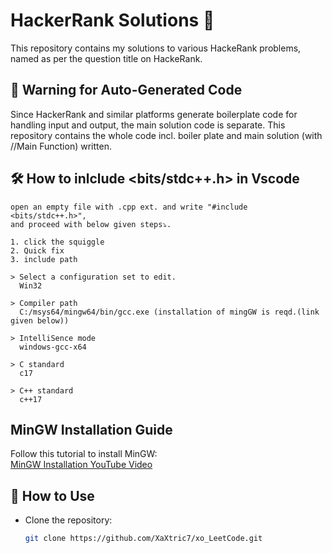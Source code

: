 # HackerRank Solutions 🚀

This repository contains my solutions to various HackeRank problems, named as per the question title on HackeRank.

## 📌 Warning for Auto-Generated Code

Since HackerRank and similar platforms generate boilerplate code for handling input and output, the main solution code is separate. This repository contains the whole code incl. boiler plate and main solution (with //Main Function) written.

## 🛠️ How to inlclude <bits/stdc++.h> in Vscode

```
open an empty file with .cpp ext. and write "#include <bits/stdc++.h>",
and proceed with below given steps⤵️.

1. click the squiggle
2. Quick fix
3. include path

> Select a configuration set to edit.
  Win32

> Compiler path
  C:/msys64/mingw64/bin/gcc.exe (installation of mingGW is reqd.(link given below))

> IntelliSence mode
  windows-gcc-x64

> C standard
  c17

> C++ standard
  c++17
```

## MinGW Installation Guide

Follow this tutorial to install MinGW:  
[MinGW Installation YouTube Video](https://youtu.be/sXW2VLrQ3Bs?si=Aa-7qfdsa36OyNPO)

## 📖 How to Use

- Clone the repository:
  ```sh
  git clone https://github.com/XaXtric7/xo_LeetCode.git
  ```
